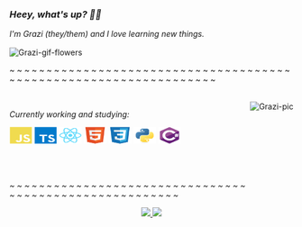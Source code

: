 ### <em>Heey, what's up? 🌿🌼

I'm Grazi (they/them) and I love learning new things.</em>



<img align="center" alt="Grazi-gif-flowers" height="500" width="1000" src="https://user-images.githubusercontent.com/111309390/197893266-6f8eb2c0-6146-40b2-b47c-23e36f557ffc.gif">




~ ~ ~ ~ ~ ~ ~ ~ ~ ~ ~ ~ ~ ~ ~ ~ ~ ~ ~ ~ ~ ~ ~ ~ ~ ~ ~ ~ ~ ~ ~ ~ ~ ~ ~ ~ ~ ~ ~ ~ ~ ~ ~ ~ ~ ~ ~ ~ ~ ~ ~ ~ ~ ~ ~ ~ ~ ~ ~ ~ ~ ~ ~ ~ ~ ~
</div>
<div style="display: inline_block"><br>
<img align="right" alt="Grazi-pic" height="150" src="https://user-images.githubusercontent.com/111309390/197892442-18f8d0e8-63d9-41d0-af77-7e44f25ef999.png?width=676&height=676">
<p><em>Currently working and studying:<em></p>
<img align="center" alt="Grazi-Js" height="30" width="40" src="https://raw.githubusercontent.com/devicons/devicon/master/icons/javascript/javascript-plain.svg">
  <img align="center" alt="Grazi-Ts" height="30" width="40" src="https://raw.githubusercontent.com/devicons/devicon/master/icons/typescript/typescript-plain.svg">
  <img align="center" alt="Grazi-React" height="30" width="40" src="https://raw.githubusercontent.com/devicons/devicon/master/icons/react/react-original.svg">
  <img align="center" alt="Grazi-HTML" height="30" width="40" src="https://raw.githubusercontent.com/devicons/devicon/master/icons/html5/html5-original.svg">
  <img align="center" alt="Grazi-CSS" height="30" width="40" src="https://raw.githubusercontent.com/devicons/devicon/master/icons/css3/css3-original.svg">
  <img align="center" alt="Grazi-Python" height="30" width="40" src="https://raw.githubusercontent.com/devicons/devicon/master/icons/python/python-original.svg">
  <img align="center" alt="Grazi-Csharp" height="30" width="40" src="https://raw.githubusercontent.com/devicons/devicon/master/icons/csharp/csharp-original.svg">
</div>

<br>
<br>
<br>


~ ~ ~ ~ ~ ~ ~ ~ ~ ~ ~ ~ ~ ~ ~ ~ ~ ~ ~ ~ ~ ~ ~ ~ ~ ~ ~ ~ ~ ~ ~ ~ ~ ~ ~ ~ ~ ~ ~ ~ ~ ~ ~ ~ ~ ~ ~ ~ ~ ~ ~ ~ ~ ~ ~

<div align="center">
  <a href="https://github.com/blurryface2809">
  <img height="180em" src="https://github-readme-stats.vercel.app/api?username=blurryface2809&show_icons=true&theme=merko&include_all_commits=true&count_private=true"/>
  <img height="180em" src="https://github-readme-stats.vercel.app/api/top-langs/?username=blurryface2809&layout=compact&langs_count=7&theme=merko"/>
</div>
